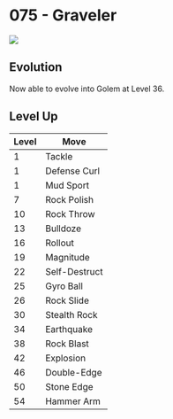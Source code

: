 # 075 - Graveler
![][075]

## Evolution
Now able to evolve into Golem at Level 36.

## Level Up

Level | Move
---   | ---
  1   | Tackle
  1   | Defense Curl
  1   | Mud Sport
  7   | Rock Polish
 10   | Rock Throw
 13   | Bulldoze
 16   | Rollout
 19   | Magnitude
 22   | Self-Destruct
 25   | Gyro Ball
 26   | Rock Slide
 30   | Stealth Rock
 34   | Earthquake
 38   | Rock Blast
 42   | Explosion
 46   | Double-Edge
 50   | Stone Edge
 54   | Hammer Arm



[075]: /img/pokemon/075.png
